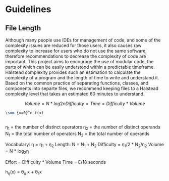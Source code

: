 # Guidelines

## File Length

Although many people use IDEs for management of code, and some of the complexity issues are reduced for those users, it also causes raw complexity to increase for users who do not use the same software, therefore recommendations to decrease the complexity of code are important. This project aims to encourage the use of modular code, the parts of which can be easily understood within a predictable timeframe. Halstead complexity provides such an estimation to calculate the complexity of a program and the length of time to write and understand it. Based on the common practice of separating functions, classes, and components into separte files, we recommend keeping files to a Halstead complexity level that takes an estimated 60 minutes to understand.


``` math
Volume = N * log2n
Difficulty =  
Time = Difficulty * Volume
```

``` tex
\sum_{x=0}^n f(x)
```

<math>

&eta;<sub>1</sub> = the number of distinct operators
&eta;<sub>2</sub> = the number of distinct operands
N<sub>1</sub> = the total number of operators
N<sub>2</sub> = the total number of operands

Vocabulary: &eta; = &eta;<sub>1</sub> + &eta;<sub>2</sub> 
Length: 	N = N<sub>1</sub> + N<sub>2</sub>
Difficulty = &eta;<sub>1</sub>/2 * N<sub>2</sub>/&eta;<sub>2</sub> 
Volume = N * log<sub>2</sub>&eta;

Effort = Difficulty * Volume
Time = E/18 seconds

h<sub>&eta;</sub>(x) = &theta;<sub>o</sub> x + &theta;<sub>1</sub>x
</math>
